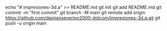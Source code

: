 echo "# impresiones-3d.a" >> README.md
git init
git add README.md
git commit -m "first commit"
git branch -M main
git remote add origin https://github.com/damianseverino2000-dotcom/impresiones-3d.a.git
git push -u origin main
